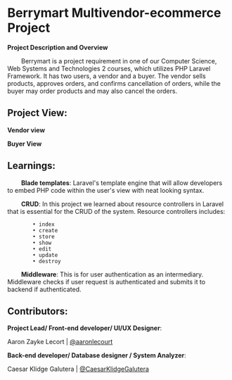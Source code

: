 
# Berrymart Multivendor-ecommerce Project

**Project Description and Overview** 
 
&nbsp; &nbsp; &nbsp; &nbsp; Berrymart is a project requirement in one of our Computer Science, Web Systems and Technologies 2 courses, which utilizes PHP Laravel Framework. It has two users, a vendor and a buyer. The vendor sells products, approves orders, and confirms cancellation of orders, while the buyer may order products and may also cancel the orders.

## Project View:

**Vendor view** 

**Buyer View**


## Learnings:
&nbsp; &nbsp; &nbsp; &nbsp; **Blade templates**: Laravel's template engine that will allow developers to embed PHP code within the user's view with neat looking syntax.

&nbsp; &nbsp; &nbsp; &nbsp; **CRUD**: In this project we learned about resource controllers in Laravel that is essential for the CRUD of the system. 
        Resource controllers includes:

            • index 
            • create
            • store
            • show
            • edit
            • update
            • destroy

&nbsp; &nbsp; &nbsp; &nbsp; **Middleware**: This is for user authentication as an intermediary. Middleware checks if user request is authenticated and submits it to backend if authenticated.

 
 ## Contributors:
 **Project Lead/ Front-end developer/ UI/UX Designer**:

 Aaron Zayke Lecort | [@aaronlecourt](https://github.com/aaronlecourt)

 **Back-end developer/ Database designer / System Analyzer**:

 Caesar Klidge Galutera | [@CaesarKlidgeGalutera](https://github.com/CaesarKlidgeGalutera)

